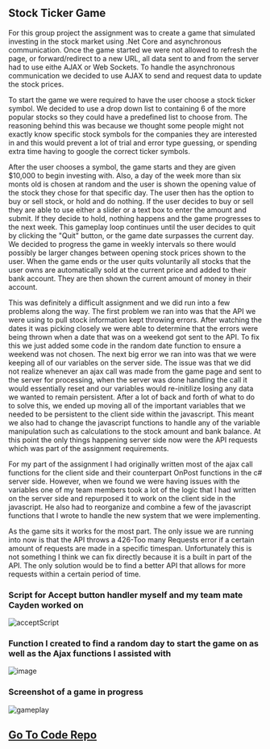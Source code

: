 <!--
layout: page
title: "Stock Ticker Game"
permalink: https://aricglanville.github.io/stockticker
-->

## Stock Ticker Game

For this group project the assignment was to create a game that simulated investing in the stock market using .Net Core and asynchronous communication. Once the game started we were not allowed to refresh the page, or forward/redirect to a new URL, all data sent to and from the server had to use eithe AJAX or Web Sockets. To handle the asynchronous communication we decided to use AJAX to send and request data to update the stock prices.

To start the game we were required to have the user choose a stock ticker symbol. We decided to use a drop down list to containing 6 of the more popular stocks so they could have a predefined list to choose from. The reasoning behind this was because we thought some people might not exactly know specific stock symbols for the companies they are interested in and this would prevent a lot of trial and error type guessing, or spending extra time having to google the correct ticker symbols.

After the user chooses a symbol, the game starts and they are given $10,000 to begin investing with. Also, a day of the week more than six monts old is chosen at random and the user is shown the opening value of the stock they chose for that specific day. The user then has the option to buy or sell stock, or hold and do nothing. If the user decides to buy or sell they are able to use either a slider or a text box to enter the amount and submit. If they decide to hold, nothing happens and the game progresses to the next week. This gameplay loop continues until the user decides to quit by clicking the "Quit" button, or the game date surpasses the current day. We decided to progress the game in weekly intervals so there would possibly be larger changes between opening stock prices shown to the user. When the game ends or the user quits voluntarily all stocks that the user owns are automatically sold at the current price and added to their bank account. They are then shown the current amount of money in their account. 

This was definitely a difficult assignment and we did run into a few problems along the way. The first problem we ran into was that the API we were using to pull stock information kept throwing errors. After watching the dates it was picking closely we were able to determine that the errors were being thrown when a date that was on a weekend got sent to the API. To fix this we just added some code in the random date function to ensure a weekend was not chosen. The next big error we ran into was that we were keeping all of our variables on the server side. The issue was that we did not realize whenever an ajax call was made from the game page and sent to the server for processing, when the server was done handling the call it would essentially reset and our variables would re-initilize losing any data we wanted to remain persistent. After a lot of back and forth of what to do to solve this, we ended up moving all of the important variables that we needed to be persistent to the client side within the javascript. This meant we also had to change the javascript functions to handle any of the variable manipulation such as calculations to the stock amount and bank balance. At this point the only things happening server side now were the API requests which was part of the assignment requirements.

For my part of the assignment I had originally written most of the ajax call functions for the client side and their counterpart OnPost functions in the c# server side. However, when we found we were having issues with the variables one of my team members took a lot of the logic that I had written on the server side and repurposed it to work on the client side in the javascript. He also had to reorganize and combine a few of the javascript functions that I wrote to handle the new system that we were implementing.

As the game sits it works for the most part. The only issue we are running into now is that the API throws a 426-Too many Requests error if a certain amount of requests are made in a specific timespan. Unfortunately this is not something I think we can fix directly because it is a built in part of the API. The only solution would be to find a better API that allows for more requests within a certain period of time.

### Script for Accept button handler myself and my team mate Cayden worked on
![acceptScript](https://user-images.githubusercontent.com/84057490/184507772-c86306cd-60be-495e-9ba6-634adda8267e.png)

### Function I created to find a random day to start the game on as well as the Ajax functions I assisted with
![image](https://user-images.githubusercontent.com/84057490/184507826-4e7f7d9a-aaba-432b-9635-6737c33f7cec.png)

### Screenshot of a game in progress
![gameplay](https://user-images.githubusercontent.com/84057490/184507898-afd6c767-23cf-480c-a466-3f116bd07e8b.png)

## [Go To Code Repo](https://github.com/aricglanville/StockTickerGame.git)

